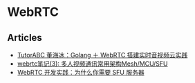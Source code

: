 # WebRTC

## Articles
* [TutorABC 董海冰：Golang ＋ WebRTC 搭建实时音视频云实践](https://blog.csdn.net/RA681t58CJxsgCkJ31/article/details/102848817)
* [webrtc笔记(3): 多人视频通讯常用架构Mesh/MCU/SFU](https://cloud.tencent.com/developer/article/1463246)
* [WebRTC 开发实践：为什么你需要 SFU 服务器](https://blog.51cto.com/ticktick/2349113)

